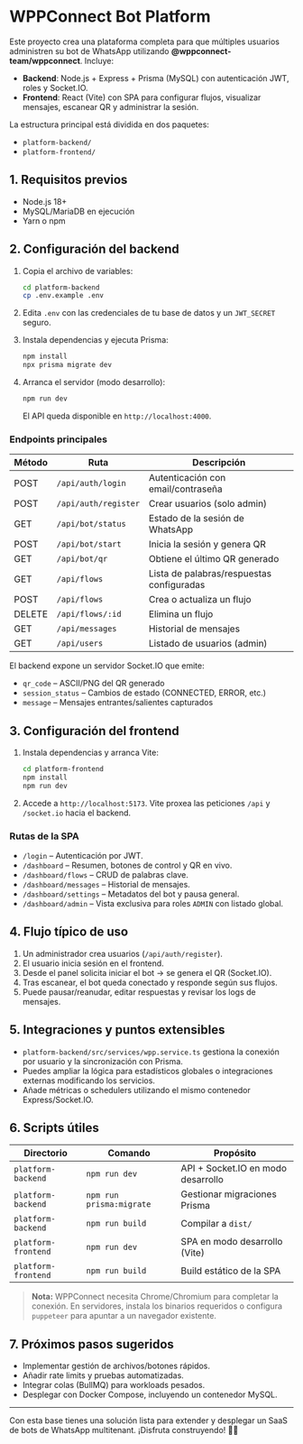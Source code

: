 # WPPConnect Bot Platform

Este proyecto crea una plataforma completa para que múltiples usuarios administren su bot de WhatsApp utilizando **@wppconnect-team/wppconnect**. Incluye:

- **Backend**: Node.js + Express + Prisma (MySQL) con autenticación JWT, roles y Socket.IO.
- **Frontend**: React (Vite) con SPA para configurar flujos, visualizar mensajes, escanear QR y administrar la sesión.

La estructura principal está dividida en dos paquetes:

- `platform-backend/`
- `platform-frontend/`

## 1. Requisitos previos

- Node.js 18+
- MySQL/MariaDB en ejecución
- Yarn o npm

## 2. Configuración del backend

1. Copia el archivo de variables:

   ```bash
   cd platform-backend
   cp .env.example .env
   ```

2. Edita `.env` con las credenciales de tu base de datos y un `JWT_SECRET` seguro.

3. Instala dependencias y ejecuta Prisma:

   ```bash
   npm install
   npx prisma migrate dev
   ```

4. Arranca el servidor (modo desarrollo):

   ```bash
   npm run dev
   ```

   El API queda disponible en `http://localhost:4000`.

### Endpoints principales

| Método | Ruta                 | Descripción                               |
| ------ | -------------------- | ----------------------------------------- |
| POST   | `/api/auth/login`    | Autenticación con email/contraseña        |
| POST   | `/api/auth/register` | Crear usuarios (solo admin)               |
| GET    | `/api/bot/status`    | Estado de la sesión de WhatsApp           |
| POST   | `/api/bot/start`     | Inicia la sesión y genera QR              |
| GET    | `/api/bot/qr`        | Obtiene el último QR generado             |
| GET    | `/api/flows`         | Lista de palabras/respuestas configuradas |
| POST   | `/api/flows`         | Crea o actualiza un flujo                 |
| DELETE | `/api/flows/:id`     | Elimina un flujo                          |
| GET    | `/api/messages`      | Historial de mensajes                     |
| GET    | `/api/users`         | Listado de usuarios (admin)               |

El backend expone un servidor Socket.IO que emite:

- `qr_code` – ASCII/PNG del QR generado
- `session_status` – Cambios de estado (CONNECTED, ERROR, etc.)
- `message` – Mensajes entrantes/salientes capturados

## 3. Configuración del frontend

1. Instala dependencias y arranca Vite:

   ```bash
   cd platform-frontend
   npm install
   npm run dev
   ```

2. Accede a `http://localhost:5173`. Vite proxea las peticiones `/api` y `/socket.io` hacia el backend.

### Rutas de la SPA

- `/login` – Autenticación por JWT.
- `/dashboard` – Resumen, botones de control y QR en vivo.
- `/dashboard/flows` – CRUD de palabras clave.
- `/dashboard/messages` – Historial de mensajes.
- `/dashboard/settings` – Metadatos del bot y pausa general.
- `/dashboard/admin` – Vista exclusiva para roles `ADMIN` con listado global.

## 4. Flujo típico de uso

1. Un administrador crea usuarios (`/api/auth/register`).
2. El usuario inicia sesión en el frontend.
3. Desde el panel solicita iniciar el bot → se genera el QR (Socket.IO).
4. Tras escanear, el bot queda conectado y responde según sus flujos.
5. Puede pausar/reanudar, editar respuestas y revisar los logs de mensajes.

## 5. Integraciones y puntos extensibles

- `platform-backend/src/services/wpp.service.ts` gestiona la conexión por usuario y la sincronización con Prisma.
- Puedes ampliar la lógica para estadísticos globales o integraciones externas modificando los servicios.
- Añade métricas o schedulers utilizando el mismo contenedor Express/Socket.IO.

## 6. Scripts útiles

| Directorio          | Comando                  | Propósito                          |
| ------------------- | ------------------------ | ---------------------------------- |
| `platform-backend`  | `npm run dev`            | API + Socket.IO en modo desarrollo |
| `platform-backend`  | `npm run prisma:migrate` | Gestionar migraciones Prisma       |
| `platform-backend`  | `npm run build`          | Compilar a `dist/`                 |
| `platform-frontend` | `npm run dev`            | SPA en modo desarrollo (Vite)      |
| `platform-frontend` | `npm run build`          | Build estático de la SPA           |

> **Nota:** WPPConnect necesita Chrome/Chromium para completar la conexión. En servidores, instala los binarios requeridos o configura `puppeteer` para apuntar a un navegador existente.

## 7. Próximos pasos sugeridos

- Implementar gestión de archivos/botones rápidos.
- Añadir rate limits y pruebas automatizadas.
- Integrar colas (BullMQ) para workloads pesados.
- Desplegar con Docker Compose, incluyendo un contenedor MySQL.

---

Con esta base tienes una solución lista para extender y desplegar un SaaS de bots de WhatsApp multitenant. ¡Disfruta construyendo! 🧠📱
